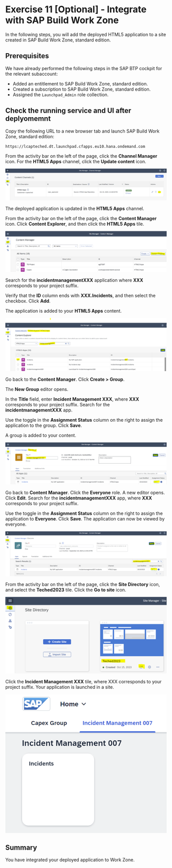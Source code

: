 # Exercise 11 [Optional] - Integrate with SAP Build Work Zone

In the following steps, you will add the deployed HTML5 application to a site created in SAP Build Work Zone, standard edition.

## Prerequisites

We have already performed the following steps in the SAP BTP cockpit for the relevant subaccount:
- Added an entitlement to SAP Build Work Zone, standard edition.
- Created a subscription to SAP Build Work Zone, standard edition.
- Assigned the `Launchpad_Admin` role collection.

  
## Check the running service and UI after deplyomemnt

Copy the following URL to a new browser tab and launch SAP Build Work Zone, standard edition:

```
https://lcapteched.dt.launchpad.cfapps.eu10.hana.ondemand.com
```

From the activity bar on the left of the page, click the **Channel Manager** icon.
For the **HTML5 Apps** channel, click the **Update content** icon.

![](/exercises/Ex11/images/updatecontent.png)

The deployed application is updated in the **HTML5 Apps** channel.

From the activity bar on the left of the page, click the **Content Manager** icon.
Click **Content Explorer**, and then click the **HTML5 Apps** tile.

![](/exercises/Ex11/images/contentexplorer.png)

Search for the **incidentmanagementXXX** application where **XXX** corresponds to your project suffix.

Verify that the **ID** column ends with **XXX.Incidents**, and then select the checkbox.
Click **Add**.

The application is added to your **HTML5 Apps** content.

![](/exercises/Ex11/images/addhtmlapp.png)

Go back to the **Content Manager**.
Click **Create > Group**.

The **New Group** editor opens.

In the **Title** field, enter **Incident Management XXX**, where **XXX** corresponds to your project suffix.
Search for the **incidentmanagementXXX** app.

Use the toggle in the **Assignment Status** column on the right to assign the application to the group.
Click **Save**.

A group is added to your content.

![](/exercises/Ex11/images/addgroup.png)

Go back to **Content Manager**.
Click the **Everyone** role.
A new editor opens.
Click **Edit**.
Search for the **incidentmanagementXXX** app, where **XXX** corresponds to your project suffix.

Use the toggle in the **Assignment Status** column on the right to assign the application to **Everyone**.
Click **Save**.
The application can now be viewed by everyone.

![](/exercises/Ex11/images/everyone.png)

From the activity bar on the left of the page, click the **Site Directory** icon, and select the **Teched2023** tile.
Click the **Go to site** icon. 

![](/exercises/Ex11/images/site.png)

Click the **Incident Management XXX** tile, where XXX corresponds to your project suffix.
Your application is launched in a site.

![](/exercises/Ex11/images/appinsite.png)

## Summary

You have integrated your deployed application to Work Zone.
